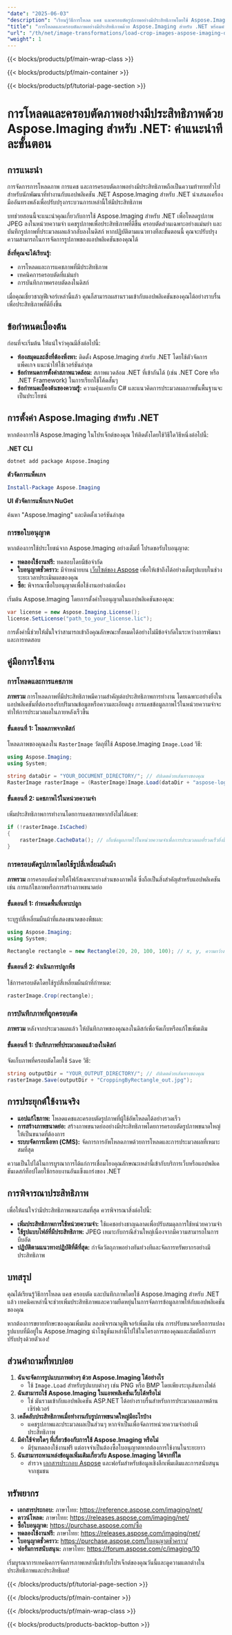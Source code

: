 ```yaml
---
"date": "2025-06-03"
"description": "เรียนรู้วิธีการโหลด แคช และครอบตัดรูปภาพอย่างมีประสิทธิภาพโดยใช้ Aspose.Imaging สำหรับ .NET บทช่วยสอนนี้จะครอบคลุมแนวทางปฏิบัติที่ดีที่สุดสำหรับการแปลงรูปภาพในแอปพลิเคชัน .NET ของคุณ"
"title": "การโหลดและครอบตัดภาพอย่างมีประสิทธิภาพด้วย Aspose.Imaging สำหรับ .NET พร้อมคำแนะนำทีละขั้นตอน"
"url": "/th/net/image-transformations/load-crop-images-aspose-imaging-dotnet/"
"weight": 1
---
```


{{< blocks/products/pf/main-wrap-class >}}

{{< blocks/products/pf/main-container >}}

{{< blocks/products/pf/tutorial-page-section >}}
# การโหลดและครอบตัดภาพอย่างมีประสิทธิภาพด้วย Aspose.Imaging สำหรับ .NET: คำแนะนำทีละขั้นตอน

## การแนะนำ

การจัดการการโหลดภาพ การแคช และการครอบตัดภาพอย่างมีประสิทธิภาพถือเป็นความท้าทายทั่วไปสำหรับนักพัฒนาที่ทำงานกับแอปพลิเคชัน .NET Aspose.Imaging สำหรับ .NET นำเสนอเครื่องมืออันทรงพลังเพื่อปรับปรุงกระบวนการเหล่านี้ให้มีประสิทธิภาพ

บทช่วยสอนนี้จะแนะนำคุณเกี่ยวกับการใช้ Aspose.Imaging สำหรับ .NET เพื่อโหลดรูปภาพ JPEG ลงในหน่วยความจำ แคชรูปภาพเพื่อประสิทธิภาพที่ดีขึ้น ครอบตัดส่วนเฉพาะอย่างแม่นยำ และบันทึกรูปภาพที่ประมวลผลแล้วกลับลงในดิสก์ หากปฏิบัติตามแนวทางทีละขั้นตอนนี้ คุณจะปรับปรุงความสามารถในการจัดการรูปภาพของแอปพลิเคชันของคุณได้

**สิ่งที่คุณจะได้เรียนรู้:**
- การโหลดและการแคชภาพที่มีประสิทธิภาพ
- เทคนิคการครอบตัดที่แม่นยำ
- การบันทึกภาพครอบตัดลงในดิสก์

เมื่อคุณเชี่ยวชาญฟีเจอร์เหล่านี้แล้ว คุณก็สามารถผสานรวมเข้ากับแอปพลิเคชันของคุณได้อย่างราบรื่นเพื่อประสิทธิภาพที่ดียิ่งขึ้น

## ข้อกำหนดเบื้องต้น

ก่อนที่จะเริ่มต้น ให้แน่ใจว่าคุณมีสิ่งต่อไปนี้:

- **ห้องสมุดและสิ่งที่ต้องพึ่งพา:** ติดตั้ง Aspose.Imaging สำหรับ .NET โดยใช้ตัวจัดการแพ็คเกจ แนะนำให้ใช้เวอร์ชันล่าสุด
- **ข้อกำหนดการตั้งค่าสภาพแวดล้อม:** สภาพแวดล้อม .NET ที่เข้ากันได้ (เช่น .NET Core หรือ .NET Framework) ในการเรียกใช้โค้ดสั้นๆ
- **ข้อกำหนดเบื้องต้นของความรู้:** ความคุ้นเคยกับ C# และแนวคิดการประมวลผลภาพขั้นพื้นฐานจะเป็นประโยชน์

## การตั้งค่า Aspose.Imaging สำหรับ .NET

หากต้องการใช้ Aspose.Imaging ในโปรเจ็กต์ของคุณ ให้ติดตั้งโดยใช้วิธีใดวิธีหนึ่งต่อไปนี้:

**.NET CLI**

```bash
dotnet add package Aspose.Imaging
```

**ตัวจัดการแพ็คเกจ**

```powershell
Install-Package Aspose.Imaging
```

**UI ตัวจัดการแพ็กเกจ NuGet**

ค้นหา "Aspose.Imaging" และติดตั้งเวอร์ชันล่าสุด

### การขอใบอนุญาต

หากต้องการใช้ประโยชน์จาก Aspose.Imaging อย่างเต็มที่ โปรดขอรับใบอนุญาต:

- **ทดลองใช้งานฟรี:** ทดสอบโดยมีข้อจำกัด
- **ใบอนุญาตชั่วคราว:** มีจำหน่ายบน [เว็บไซต์ของ Aspose](https://purchase.aspose.com/temporary-license/) เพื่อให้เข้าถึงได้อย่างเต็มรูปแบบในช่วงระยะเวลาประเมินผลของคุณ
- **ซื้อ:** พิจารณาซื้อใบอนุญาตเพื่อใช้งานอย่างต่อเนื่อง

เริ่มต้น Aspose.Imaging โดยการตั้งค่าใบอนุญาตในแอปพลิเคชันของคุณ:

```csharp
var license = new Aspose.Imaging.License();
license.SetLicense("path_to_your_license.lic");
```

การตั้งค่านี้ช่วยให้มั่นใจว่าสามารถเข้าถึงคุณลักษณะทั้งหมดได้อย่างไม่มีข้อจำกัดในระหว่างการพัฒนาและการทดสอบ

## คู่มือการใช้งาน

### การโหลดและการแคชภาพ

**ภาพรวม**
การโหลดภาพที่มีประสิทธิภาพมีความสำคัญต่อประสิทธิภาพการทำงาน โดยเฉพาะอย่างยิ่งในแอปพลิเคชันที่ต้องรองรับปริมาณข้อมูลหรือความละเอียดสูง การแคชข้อมูลภาพไว้ในหน่วยความจำจะทำให้การประมวลผลในภายหลังเร็วขึ้น

#### ขั้นตอนที่ 1: โหลดภาพจากดิสก์

โหลดภาพของคุณลงใน `RasterImage` วัตถุที่ใช้ Aspose.Imaging `Image.Load` วิธี:

```csharp
using Aspose.Imaging;
using System;

string dataDir = "YOUR_DOCUMENT_DIRECTORY/"; // อัปเดตด้วยเส้นทางของคุณ
RasterImage rasterImage = (RasterImage)Image.Load(dataDir + "aspose-logo.jpg");
```

#### ขั้นตอนที่ 2: แคชภาพไว้ในหน่วยความจำ

เพิ่มประสิทธิภาพการทำงานโดยการแคชภาพหากยังไม่ได้แคช:

```csharp
if (!rasterImage.IsCached)
{
    rasterImage.CacheData(); // เก็บข้อมูลภาพไว้ในหน่วยความจำเพื่อการประมวลผลที่รวดเร็วยิ่งขึ้น
}
```

### การครอบตัดรูปภาพโดยใช้รูปสี่เหลี่ยมผืนผ้า

**ภาพรวม**
การครอบตัดช่วยให้โฟกัสเฉพาะบางส่วนของภาพได้ ซึ่งถือเป็นสิ่งสำคัญสำหรับแอปพลิเคชัน เช่น การแก้ไขภาพหรือการสร้างภาพขนาดย่อ

#### ขั้นตอนที่ 1: กำหนดพื้นที่เพาะปลูก

ระบุรูปสี่เหลี่ยมผืนผ้าที่แสดงขนาดของพืชผล:

```csharp
using Aspose.Imaging;
using System;

Rectangle rectangle = new Rectangle(20, 20, 100, 100); // x, y, ความกว้าง, ความสูง
```

#### ขั้นตอนที่ 2: ดำเนินการปลูกพืช

ใช้การครอบตัดโดยใช้รูปสี่เหลี่ยมผืนผ้าที่กำหนด:

```csharp
rasterImage.Crop(rectangle);
```

### การบันทึกภาพที่ถูกครอบตัด

**ภาพรวม**
หลังจากประมวลผลแล้ว ให้บันทึกภาพของคุณลงในดิสก์เพื่อจัดเก็บหรือแก้ไขเพิ่มเติม

#### ขั้นตอนที่ 1: บันทึกภาพที่ประมวลผลแล้วลงในดิสก์

จัดเก็บภาพที่ครอบตัดโดยใช้ `Save` วิธี:

```csharp
string outputDir = "YOUR_OUTPUT_DIRECTORY/"; // อัปเดตด้วยเส้นทางของคุณ
rasterImage.Save(outputDir + "CroppingByRectangle_out.jpg");
```

## การประยุกต์ใช้งานจริง

- **แอปแก้ไขภาพ:** โหลดแคชและครอบตัดรูปภาพที่ผู้ใช้อัพโหลดได้อย่างรวดเร็ว
- **การสร้างภาพขนาดย่อ:** สร้างภาพขนาดย่ออย่างมีประสิทธิภาพโดยการครอบตัดรูปภาพขนาดใหญ่ให้เป็นขนาดที่ต้องการ
- **ระบบจัดการเนื้อหา (CMS):** จัดการการอัพโหลดภาพด้วยการโหลดและการประมวลผลที่เหมาะสมที่สุด

ความเป็นไปได้ในการบูรณาการได้แก่การเชื่อมโยงคุณลักษณะเหล่านี้เข้ากับบริการเว็บหรือแอปพลิเคชันเดสก์ท็อปโดยใช้กรอบงานอันแข็งแกร่งของ .NET

## การพิจารณาประสิทธิภาพ

เพื่อให้แน่ใจว่ามีประสิทธิภาพเหมาะสมที่สุด ควรพิจารณาสิ่งต่อไปนี้:

- **เพิ่มประสิทธิภาพการใช้หน่วยความจำ:** ใช้แคชอย่างชาญฉลาดเพื่อปรับสมดุลการใช้หน่วยความจำ
- **ใช้รูปแบบไฟล์ที่มีประสิทธิภาพ:** JPEG เหมาะกับกรณีส่วนใหญ่เนื่องจากมีความสามารถในการบีบอัด
- **ปฏิบัติตามแนวทางปฏิบัติที่ดีที่สุด:** กำจัดวัตถุภาพอย่างทันท่วงทีและจัดการทรัพยากรอย่างมีประสิทธิภาพ

## บทสรุป

คุณได้เรียนรู้วิธีการโหลด แคช ครอบตัด และบันทึกภาพโดยใช้ Aspose.Imaging สำหรับ .NET แล้ว เทคนิคเหล่านี้จะช่วยเพิ่มประสิทธิภาพและความยืดหยุ่นในการจัดการข้อมูลภาพให้กับแอปพลิเคชันของคุณ

หากต้องการขยายทักษะของคุณเพิ่มเติม ลองพิจารณาดูฟีเจอร์เพิ่มเติม เช่น การปรับขนาดหรือการแปลงรูปแบบที่มีอยู่ใน Aspose.Imaging นำโซลูชันเหล่านี้ไปใช้ในโครงการของคุณและสัมผัสถึงการปรับปรุงด้วยตัวเอง!

## ส่วนคำถามที่พบบ่อย

1. **ฉันจะจัดการรูปแบบภาพต่างๆ ด้วย Aspose.Imaging ได้อย่างไร**
   - ใช้ `Image.Load` สำหรับรูปแบบต่างๆ เช่น PNG หรือ BMP โดยเพียงระบุเส้นทางไฟล์
2. **ฉันสามารถใช้ Aspose.Imaging ในแอพพลิเคชันเว็บได้หรือไม่**
   - ใช่ มันรวมเข้ากับแอปพลิเคชัน ASP.NET ได้อย่างราบรื่นสำหรับการประมวลผลภาพด้านเซิร์ฟเวอร์
3. **เคล็ดลับประสิทธิภาพเมื่อทำงานกับรูปภาพขนาดใหญ่มีอะไรบ้าง**
   - แคชรูปภาพและประมวลผลเป็นส่วนๆ หากจำเป็นเพื่อจัดการหน่วยความจำอย่างมีประสิทธิภาพ
4. **มีค่าใช้จ่ายใดๆ ที่เกี่ยวข้องกับการใช้ Aspose.Imaging หรือไม่**
   - มีรุ่นทดลองใช้งานฟรี แต่อาจจำเป็นต้องซื้อใบอนุญาตหากต้องการใช้งานในระยะยาว
5. **ฉันสามารถหาแหล่งข้อมูลเพิ่มเติมเกี่ยวกับ Aspose.Imaging ได้จากที่ใด**
   - สำรวจ [เอกสารประกอบ Aspose](https://reference.aspose.com/imaging/net/) และฟอรัมสำหรับข้อมูลเชิงลึกเพิ่มเติมและการสนับสนุนจากชุมชน

## ทรัพยากร
- **เอกสารประกอบ:** ภาษาไทย: https://reference.aspose.com/imaging/net/
- **ดาวน์โหลด:** ภาษาไทย: https://releases.aspose.com/imaging/net/
- **ซื้อใบอนุญาต:** https://purchase.aspose.com/ซื้อ
- **ทดลองใช้งานฟรี:** ภาษาไทย: https://releases.aspose.com/imaging/net/
- **ใบอนุญาตชั่วคราว:** https://purchase.aspose.com/ใบอนุญาตชั่วคราว/
- **ฟอรั่มการสนับสนุน:** ภาษาไทย: https://forum.aspose.com/c/imaging/10

เริ่มบูรณาการเทคนิคการจัดการภาพเหล่านี้เข้ากับโปรเจ็กต์ของคุณวันนี้และดูความแตกต่างในประสิทธิภาพและประสิทธิผล!

{{< /blocks/products/pf/tutorial-page-section >}}

{{< /blocks/products/pf/main-container >}}

{{< /blocks/products/pf/main-wrap-class >}}

{{< blocks/products/products-backtop-button >}}